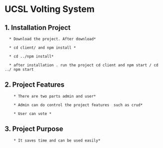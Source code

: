 # UCSL Volting System

## **1. Installation Project**

      * Download the project. After download*

      * cd client/ and npm install *

      * cd ../npm install*

      * after installation . run the project cd client and npm start / cd ../ npm start

## **2. Project Features**
        * There are two parts admin and user*

        * Admin can do control the project features  such as crud*

        * User can vote *
     
## **3. Project Purpose**

        * It saves time and can be used easily*